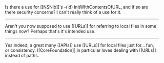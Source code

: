 Is there a use for [[NSNib]]'s -(id) initWIthContentsOfURL, and if so are there security concerns? I can't really think of a use for it.

----

Aren't you now supposed to use [[URLs]] for referring to local files in some things now? Perhaps that's it's intended use.

----
Yes indeed, a great many [[APIs]] use [[URLs]] for local files just for... fun, or consistency. [[CoreFoundation]] in particular loves dealing with [[URLs]] instead of paths.